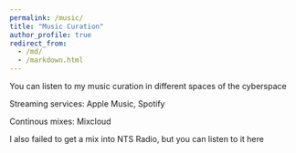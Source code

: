 ```yaml
---
permalink: /music/
title: "Music Curation"
author_profile: true
redirect_from: 
  - /md/
  - /markdown.html
---
```


You can listen to my music curation in different spaces of the cyberspace

Streaming services: Apple Music, Spotify

Continous mixes: Mixcloud

I also failed to get a mix into NTS Radio, but you can listen to it here


